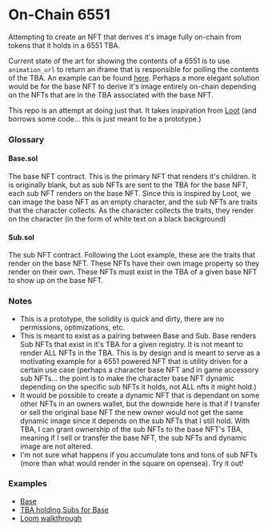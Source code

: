 # On-Chain 6551

Attempting to create an NFT that derives it's image fully on-chain from tokens that it holds in a 6551 TBA.

Current state of the art for showing the contents of a 6551 is to use `animation_url` to return an iframe that is responsible for polling the contents of the TBA. An example can be found [here](https://opensea.io/assets/ethereum/0x26727ed4f5ba61d3772d1575bca011ae3aef5d36/3305). Perhaps a more elegant solution would be for the base NFT to derive it's image entirely on-chain depending on the NFTs that are in the TBA associated with the base NFT.

This repo is an attempt at doing just that. It takes inspiration from [Loot](https://opensea.io/collection/lootproject) (and borrows some code... this is just meant to be a prototype.)

### Glossary

#### Base.sol

The base NFT contract. This is the primary NFT that renders it's children. It is originally blank, but as sub NFTs are sent to the TBA for the base NFT, each sub NFT renders on the base NFT. Since this is inspired by Loot, we can image the base NFT as an empty character, and the sub NFTs are traits that the character collects. As the character collects the traits, they render on the character (in the form of white text on a black background)

#### Sub.sol

The sub NFT contract. Following the Loot example, these are the traits that render on the base NFT. These NFTs have their own image property so they render on their own.
These NFTs must exist in the TBA of a given base NFT to show up on the base NFT.

### Notes

- This is a prototype, the solidity is quick and dirty, there are no permissions, optimizations, etc.
- This is meant to exist as a pairing between Base and Sub. Base renders Sub NFTs that exist in it's TBA for a given registry. It is not meant to render ALL NFTs in the TBA. This is by design and is meant to serve as a motivating example for a 6551 powered NFT that is utility driven for a certain use case (perhaps a character base NFT and in game accessory sub NFTs... the point is to make the character base NFT dynamic depending on the specific sub NFTs it holds, not ALL nfts it might hold.)
- It would be possible to create a dynamic NFT that is dependant on some other NFTs in an owners wallet, but the downside here is that if I transfer or sell the original base NFT the new owner would not get the same dynamic image since it depends on the sub NFTs that I still hold. With TBA, I can grant ownership of the sub NFTs to the base NFT's TBA, meaning if I sell or transfer the base NFT, the sub NFTs and dynamic image are not altered.
- I'm not sure what happens if you accumulate tons and tons of sub NFTs (more than what would render in the square on opensea). Try it out!

### Examples

- [Base](https://testnets.opensea.io/assets/goerli/0x746950c4cd575d641afd10cbd675b8e327ab9a3c/0)
- [TBA holding Subs for Base](https://testnets.opensea.io/0x9Df6118285fb50499d1f541bf0Ba499f6Fe2ED63)
- [Loom walkthrough](https://www.loom.com/share/5616f2613a2f4d48995b35b134b3eb13)
